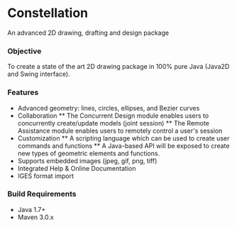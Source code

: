 # Constellation

An advanced 2D drawing, drafting and design package

### Objective

To create a state of the art 2D drawing package in 100% pure Java (Java2D and Swing interface).

### Features

* Advanced geometry: lines, circles, ellipses, and Bezier curves
* Collaboration
** The Concurrent Design module enables users to concurrently create/update models (joint session)
** The Remote Assistance module enables users to remotely control a user's session
* Customization
** A scripting language which can be used to create user commands and functions
** A Java-based API will be exposed to create new types of geometric elements and functions.
* Supports embedded images (jpeg, gif, png, tiff)
* Integrated Help & Online Documentation
* IGES format import

### Build Requirements

* Java 1.7+
* Maven 3.0.x
